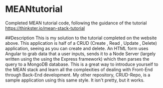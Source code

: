 # MEANtutorial
Completed MEAN tutorial code, following the guidance of the tutorial https://thinkster.io/mean-stack-tutorial

##Description
This is my solution to the tutorial completed on the website above. This application is half of a CRUD (Create , Read , Update , Delete) application, seeing as you can create and delete. An HTML form uses Angular to grab data that a user inputs, sends it to a Node Server (largely written using the using the Express framework) which then parses the query to a MongoDB database. This is a great way to introduce yourself to the MEAN stack and learn all the complexities of dealing with Front-End through Back-End development. 
My other repository, CRUD-Repo, is a sample application using this same style. It isn't pretty, but it works. 
